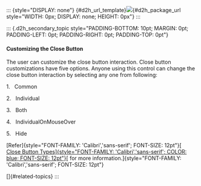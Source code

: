 ::: {style="DISPLAY: none"}
[](ms-xhelp:///?Id=d2h_url_template){#d2h_url_template}![](!package_url!){#d2h_package_url style="WIDTH: 0px; DISPLAY: none; HEIGHT: 0px"}
:::

::: {.d2h_secondary_topic style="PADDING-BOTTOM: 10pt; MARGIN: 0pt; PADDING-LEFT: 0pt; PADDING-RIGHT: 0pt; PADDING-TOP: 0pt"}
#### Customizing the Close Button

The user can customize the close button interaction. Close button customizations have five options. Anyone using this control can change the close button interaction by selecting any one from following:

1.   Common

2.   Individual

3.   Both

4.   IndividualOnMouseOver

5.   Hide

[Refer]{style="FONT-FAMILY: 'Calibri','sans-serif'; FONT-SIZE: 12pt"}[[ Close Button Types]{style="FONT-FAMILY: 'Calibri','sans-serif'; COLOR: blue; FONT-SIZE: 12pt"}](../../../../../../../../Documents%20and%20Settings/riaj/Desktop/styling%20for%20ui%20silverlight/tools%20silverlight/tools%20part%202.docx#_Close_Button_Types_1)[ for more information.]{style="FONT-FAMILY: 'Calibri','sans-serif'; FONT-SIZE: 12pt"}

[]{#related-topics}
:::

